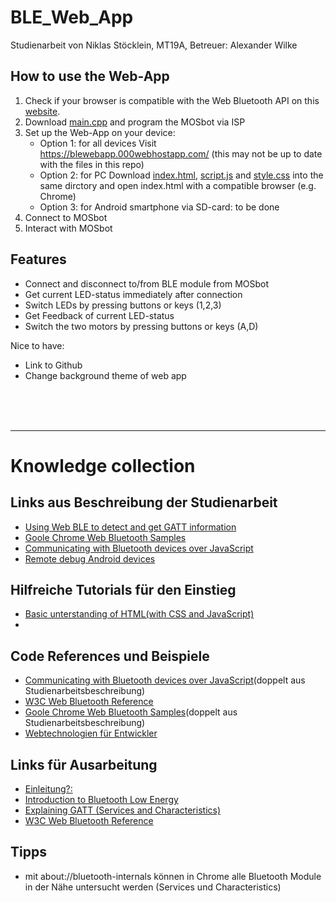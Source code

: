 # BLE_Web_App

Studienarbeit von Niklas Stöcklein, MT19A,
Betreuer: Alexander Wilke

## How to use the Web-App

1. Check if your browser is compatible with the Web Bluetooth API on this [website](https://developer.mozilla.org/en-US/docs/Web/API/Web_Bluetooth_API).
2. Download [main.cpp](https://github.com/nik21-nik/BLE_Web_App/blob/main/MOSbot_RGB_BLE/MOSbot_RGB_BLE/main.cpp) and program the MOSbot via ISP
3. Set up the Web-App on your device:
    - Option 1: for all devices
        Visit https://blewebapp.000webhostapp.com/ (this may not be up to date with the files in this repo)
    - Option 2: for PC
        Download [index.html](https://github.com/nik21-nik/BLE_Web_App/blob/main/Web_App/index.html), [script.js](https://github.com/nik21-nik/BLE_Web_App/blob/main/Web_App/script.js) and [style.css](https://github.com/nik21-nik/BLE_Web_App/blob/main/Web_App/style.css) into the same dirctory and open index.html with a compatible browser (e.g. Chrome)
    - Option 3: for Android smartphone
        via SD-card: to be done
4. Connect to MOSbot
5. Interact with MOSbot


## Features
- Connect and disconnect to/from BLE module from MOSbot
- Get current LED-status immediately after connection
- Switch LEDs by pressing buttons or keys (1,2,3)
- Get Feedback of current LED-status
- Switch the two motors by pressing buttons or keys (A,D)

Nice to have:
- Link to Github
- Change background theme of web app 

<br>
<br>
<br>

---

# Knowledge collection

## Links aus Beschreibung der Studienarbeit

- [Using Web BLE to detect and get GATT information](https://www.youtube.com/watch?v=TsXUcAKi790)
- [Goole Chrome Web Bluetooth Samples](https://googlechrome.github.io/samples/web-bluetooth/index.html)
- [Communicating with Bluetooth devices over JavaScript](https://web.dev/bluetooth/)
- [Remote debug Android devices](https://developer.chrome.com/docs/devtools/remote-debugging/)

## Hilfreiche Tutorials für den Einstieg

- [Basic unterstanding of HTML(with CSS and JavaScript)](https://www.youtube.com/watch?v=qz0aGYrrlhU)
-

## Code References und Beispiele

- [Communicating with Bluetooth devices over JavaScript](https://web.dev/bluetooth/)(doppelt aus Studienarbeitsbeschreibung)
- [W3C Web Bluetooth Reference](https://webbluetoothcg.github.io/web-bluetooth/)
- [Goole Chrome Web Bluetooth Samples](https://googlechrome.github.io/samples/web-bluetooth/index.html)(doppelt aus Studienarbeitsbeschreibung)
- [Webtechnologien für Entwickler](https://developer.mozilla.org/de/docs/Web)

## Links für Ausarbeitung

- [Einleitung?:](https://www.heise.de/developer/artikel/Features-von-uebermorgen-die-Web-Bluetooth-API-3167796.html)
- [Introduction to Bluetooth Low Energy](https://learn.adafruit.com/introduction-to-bluetooth-low-energy/introduction)
- [Explaining GATT (Services and Characteristics)](https://www.oreilly.com/library/view/getting-started-with/9781491900550/ch04.html)
- [W3C Web Bluetooth Reference](https://webbluetoothcg.github.io/web-bluetooth/)


## Tipps
- mit about://bluetooth-internals können in Chrome alle Bluetooth Module in der Nähe untersucht werden (Services und Characteristics)